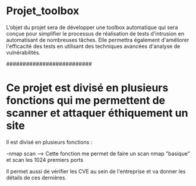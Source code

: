 # Projet_toolbox
L’objet du projet sera de développer une toolbox automatique qui sera conçue pour simplifier le processus de réalisation de tests d'intrusion en automatisant de nombreuses tâches. Elle permettra également d'améliorer l'efficacité des tests en utilisant des techniques avancées d'analyse de vulnérabilités.


##########################

# Ce projet est divisé en plusieurs fonctions qui me permettent de scanner et attaquer éthiquement un site 

Il est divisé en plusieurs fonctions : 

-nmap scan --> Cette fonction me permet de faire un scan nmap "basique" et scan les 1024 premiers ports

Il permet aussi de vérifier les CVE au sein de l'entreprise et va donner les détails de ces dernières.
